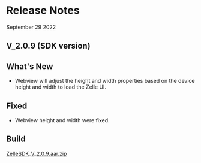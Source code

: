 # Release Notes

September 29 2022

## V_2.0.9 (SDK version)

## What's New

- Webview will adjust the height and width properties based on the device height and width to load the Zelle UI.

## Fixed

- Webview height and width were fixed.

## Build

[ZelleSDK_V_2.0.9.aar.zip](https://github.com/Fiserv/zelle-turnkey-solutions/files/11590522/ZelleSDK_V_2.0.9.aar.zip)
